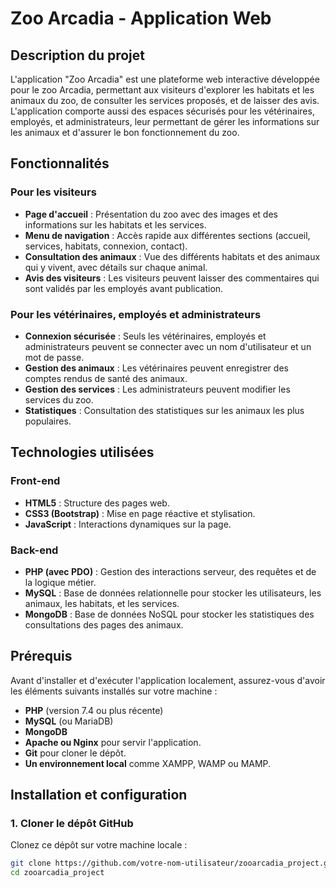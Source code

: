 # Zoo Arcadia - Application Web

## Description du projet

L'application "Zoo Arcadia" est une plateforme web interactive développée pour le zoo Arcadia, permettant aux visiteurs d'explorer les habitats et les animaux du zoo, de consulter les services proposés, et de laisser des avis. L'application comporte aussi des espaces sécurisés pour les vétérinaires, employés, et administrateurs, leur permettant de gérer les informations sur les animaux et d'assurer le bon fonctionnement du zoo.

## Fonctionnalités

### Pour les visiteurs
- **Page d'accueil** : Présentation du zoo avec des images et des informations sur les habitats et les services.
- **Menu de navigation** : Accès rapide aux différentes sections (accueil, services, habitats, connexion, contact).
- **Consultation des animaux** : Vue des différents habitats et des animaux qui y vivent, avec détails sur chaque animal.
- **Avis des visiteurs** : Les visiteurs peuvent laisser des commentaires qui sont validés par les employés avant publication.

### Pour les vétérinaires, employés et administrateurs
- **Connexion sécurisée** : Seuls les vétérinaires, employés et administrateurs peuvent se connecter avec un nom d'utilisateur et un mot de passe.
- **Gestion des animaux** : Les vétérinaires peuvent enregistrer des comptes rendus de santé des animaux.
- **Gestion des services** : Les administrateurs peuvent modifier les services du zoo.
- **Statistiques** : Consultation des statistiques sur les animaux les plus populaires.

## Technologies utilisées

### Front-end
- **HTML5** : Structure des pages web.
- **CSS3 (Bootstrap)** : Mise en page réactive et stylisation.
- **JavaScript** : Interactions dynamiques sur la page.

### Back-end
- **PHP (avec PDO)** : Gestion des interactions serveur, des requêtes et de la logique métier.
- **MySQL** : Base de données relationnelle pour stocker les utilisateurs, les animaux, les habitats, et les services.
- **MongoDB** : Base de données NoSQL pour stocker les statistiques des consultations des pages des animaux.

## Prérequis

Avant d'installer et d'exécuter l'application localement, assurez-vous d'avoir les éléments suivants installés sur votre machine :
- **PHP** (version 7.4 ou plus récente)
- **MySQL** (ou MariaDB)
- **MongoDB**
- **Apache ou Nginx** pour servir l'application.
- **Git** pour cloner le dépôt.
- **Un environnement local** comme XAMPP, WAMP ou MAMP.

## Installation et configuration

### 1. Cloner le dépôt GitHub

Clonez ce dépôt sur votre machine locale :

```bash
git clone https://github.com/votre-nom-utilisateur/zooarcadia_project.git
cd zooarcadia_project
